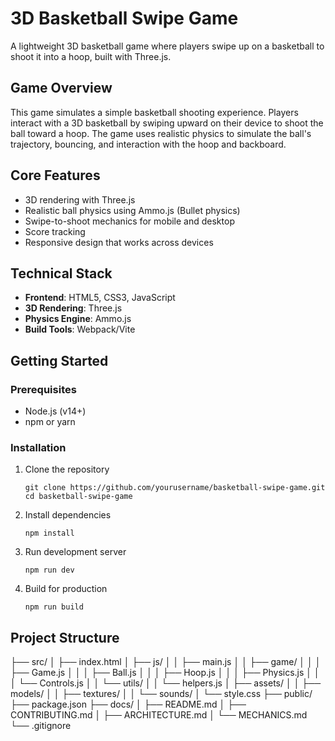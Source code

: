 # 3D Basketball Swipe Game

A lightweight 3D basketball game where players swipe up on a basketball to shoot it into a hoop, built with Three.js.

## Game Overview

This game simulates a simple basketball shooting experience. Players interact with a 3D basketball by swiping upward on their device to shoot the ball toward a hoop. The game uses realistic physics to simulate the ball's trajectory, bouncing, and interaction with the hoop and backboard.

## Core Features

- 3D rendering with Three.js
- Realistic ball physics using Ammo.js (Bullet physics)
- Swipe-to-shoot mechanics for mobile and desktop
- Score tracking
- Responsive design that works across devices

## Technical Stack

- **Frontend**: HTML5, CSS3, JavaScript
- **3D Rendering**: Three.js
- **Physics Engine**: Ammo.js
- **Build Tools**: Webpack/Vite

## Getting Started

### Prerequisites

- Node.js (v14+)
- npm or yarn

### Installation

1. Clone the repository

   ```
   git clone https://github.com/yourusername/basketball-swipe-game.git
   cd basketball-swipe-game
   ```

2. Install dependencies

   ```
   npm install
   ```

3. Run development server

   ```
   npm run dev
   ```

4. Build for production
   ```
   npm run build
   ```

## Project Structure

├── src/
│ ├── index.html
│ ├── js/
│ │ ├── main.js
│ │ ├── game/
│ │ │ ├── Game.js
│ │ │ ├── Ball.js
│ │ │ ├── Hoop.js
│ │ │ ├── Physics.js
│ │ │ └── Controls.js
│ │ └── utils/
│ │ └── helpers.js
│ ├── assets/
│ │ ├── models/
│ │ ├── textures/
│ │ └── sounds/
│ └── style.css
├── public/
├── package.json
├── docs/
│ ├── README.md
│ ├── CONTRIBUTING.md
│ ├── ARCHITECTURE.md
│ └── MECHANICS.md
└── .gitignore
